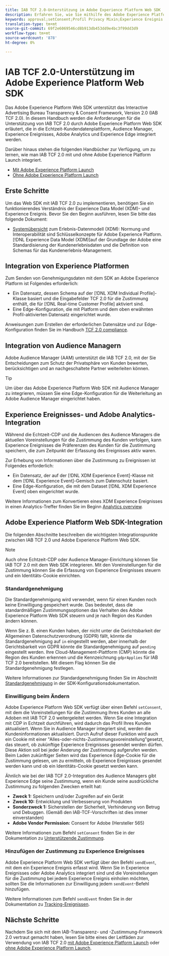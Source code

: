 ```yaml
---
title: IAB TCF 2.0-Unterstützung im Adobe Experience Platform Web SDK
description: Erfahren Sie, wie Sie mithilfe des Adobe Experience Platform Web SDK die IAB TCF 2.0-Genehmigungsvoreinstellungen unterstützen.
keywords: approval;setConsent;Profil Privacy Mixin;Experience Ereignis Privacy Mixin;Privacy Mixin;IAB TCF 2.0;Real-time CDP;Real-time Customer Data Profil
translation-type: tm+mt
source-git-commit: 69f2e6069546cd8b913db453dd9e4bc3f99dd3d9
workflow-type: tm+mt
source-wordcount: '878'
ht-degree: 0%

---
```



# IAB TCF 2.0-Unterstützung im Adobe Experience Platform Web SDK

Das Adobe Experience Platform Web SDK unterstützt das Interactive Advertising Bureau Transparency &amp; Consent Framework, Version 2.0 (IAB TCF 2.0). In diesem Handbuch werden die Anforderungen für die Unterstützung von IAB TCF 2.0 durch Adobe Experience Platform Web SDK erläutert, die in die Echtzeit-Kundendatenplattform, Audience Manager, Experience Ereignisses, Adobe Analytics und Experience Edge integriert werden.

Darüber hinaus stehen die folgenden Handbücher zur Verfügung, um zu lernen, wie man IAB TCF 2.0 mit und ohne Adobe Experience Platform Launch integriert.

- [Mit Adobe Experience Platform Launch](./with-launch.md)
- [Ohne Adobe Experience Platform Launch](./without-launch.md)

## Erste Schritte

Um das Web SDK mit IAB TCF 2.0 zu implementieren, benötigen Sie ein funktionierendes Verständnis der Experience Data Model (XDM)- und Experience Ereignis. Bevor Sie den Beginn ausführen, lesen Sie bitte das folgende Dokument:

- [Systemübersicht](../../../xdm/home.md) zum Erlebnis-Datenmodell (XDM): Normung und Interoperabilität sind Schlüsselkonzepte für Adobe Experience Platform. [!DNL Experience Data Model (XDM)]auf der Grundlage der Adobe eine Standardisierung der Kundenerlebnisdaten und die Definition von Schemas für das Kundenerlebnis-Management.

## Integration von Experience Platformen

Zum Senden von Genehmigungsdaten mit dem SDK an Adobe Experience Platform ist Folgendes erforderlich:

- Ein Datensatz, dessen Schema auf der [!DNL XDM Individual Profile]-Klasse basiert und die Eingabefelder TCF 2.0 für die Zustimmung enthält, die für [!DNL Real-time Customer Profile] aktiviert sind.
- Eine Edge-Konfiguration, die mit Platform und dem oben erwähnten Profil-aktivierten Datensatz eingerichtet wurde.

Anweisungen zum Erstellen der erforderlichen Datensätze und zur Edge-Konfiguration finden Sie im Handbuch [TCF 2.0 compliance](../../../landing/governance-privacy-security/consent/iab/overview.md).

## Integration von Audience Managern

Adobe Audience Manager (AAM) unterstützt die IAB TCF 2.0, mit der Sie Entscheidungen zum Schutz der Privatsphäre von Kunden bewerten, berücksichtigen und an nachgeschaltete Partner weiterleiten können. <!--For more information, read the documentation on [Sending Data to Audience Manager](../audience-manager/audience-manager-overview.md).-->

>[!TIP]
>
>Um über das Adobe Experience Platform Web SDK mit Audience Manager zu integrieren, müssen Sie eine Edge-Konfiguration für die Weiterleitung an Adobe Audience Manager eingerichtet haben.

## Experience Ereignisses- und Adobe Analytics-Integration

Während die Echtzeit-CDP und die Audiencen des Audience Managers die aktuellen Voreinstellungen für die Zustimmung des Kunden verfolgen, kann Experience Ereignisses die Präferenzen des Kunden für die Zustimmung speichern, die zum Zeitpunkt der Erfassung des Ereignisses aktiv waren.

Zur Erhebung von Informationen über die Zustimmung zu Ereignissen ist Folgendes erforderlich:

- Ein Datensatz, der auf der [!DNL XDM Experience Event]-Klasse mit dem [!DNL Experience Event]-Gemisch zum Datenschutz basiert.
- Eine Edge-Konfiguration, die mit dem Dataset [!DNL XDM Experience Event] oben eingerichtet wurde.

Weitere Informationen zum Konvertieren eines XDM Experience Ereignisses in einen Analytics-Treffer finden Sie im Beginn [Analytics overview](../../data-collection/adobe-analytics/analytics-overview.md).

## Adobe Experience Platform Web SDK-Integration

Die folgenden Abschnitte beschreiben die wichtigsten Integrationspunkte zwischen IAB TCF 2.0 und Adobe Experience Platform Web SDK.

>[!NOTE]
>
>Auch ohne Echtzeit-CDP oder Audience Manager-Einrichtung können Sie IAB TCF 2.0 mit dem Web SDK integrieren. Mit den Voreinstellungen für die Zustimmung können Sie die Erfassung von Experience Ereignisses steuern und ein Identitäts-Cookie einrichten.

### Standardgenehmigung

Die Standardgenehmigung wird verwendet, wenn für einen Kunden noch keine Einwilligung gespeichert wurde. Das bedeutet, dass die standardmäßigen Zustimmungsoptionen das Verhalten des Adobe Experience Platform Web SDK steuern und je nach Region des Kunden ändern können.

Wenn Sie z. B. einen Kunden haben, der nicht unter die Gerichtsbarkeit der Allgemeinen Datenschutzverordnung (GDPR) fällt, könnte die Standardgenehmigung auf `in` eingestellt werden, aber innerhalb der Gerichtsbarkeit von GDPR könnte die Standardgenehmigung auf `pending` eingestellt werden. Ihre Cloud-Management-Plattform (CMP) könnte die Region des Kunden erkennen und die Kennzeichnung `gdprApplies` für IAB TCF 2.0 bereitstellen. Mit diesem Flag können Sie die Standardgenehmigung festlegen.

Weitere Informationen zur Standardgenehmigung finden Sie im Abschnitt [Standardgenehmigung](../../fundamentals/configuring-the-sdk.md#default-consent) in der SDK-Konfigurationsdokumentation.

### Einwilligung beim Ändern

Adobe Experience Platform Web SDK verfügt über einen Befehl `setConsent`, mit dem die Voreinstellungen für die Zustimmung Ihres Kunden an alle Adoben mit IAB TCF 2.0 weitergeleitet werden. Wenn Sie eine Integration mit CDP in Echtzeit durchführen, wird dadurch das Profil Ihres Kunden aktualisiert. Wenn Sie in Audience Manager integriert sind, werden die Kundeninformationen aktualisiert. Durch Aufruf dieser Funktion wird auch ein Cookie mit einer &quot;Alles-oder-nichts-Zustimmungsvoreinstellung&quot;gesetzt, das steuert, ob zukünftige Experience Ereignisses gesendet werden dürfen. Diese Aktion soll bei jeder Änderung der Zustimmung aufgerufen werden. Beim Laden zukünftiger Seiten wird das Experience Edge-Cookie für die Zustimmung gelesen, um zu ermitteln, ob Experience Ereignisses gesendet werden kann und ob ein Identitäts-Cookie gesetzt werden kann.

Ähnlich wie bei der IAB TCF 2.0-Integration des Audience Managers gibt Experience Edge seine Zustimmung, wenn ein Kunde seine ausdrückliche Zustimmung zu folgenden Zwecken erteilt hat:

- **Zweck 1:** Speichern und/oder Zugreifen auf ein Gerät
- **Zweck 10:** Entwicklung und Verbesserung von Produkten
- **Sonderzweck 1:** Sicherstellen der Sicherheit, Verhinderung von Betrug und Debuggen. (Gemäß den IAB-TCF-Vorschriften ist dies immer einverstanden)
- **Adobe Vendor Permission:** Consent for Adobe (Hersteller 565)

Weitere Informationen zum Befehl `setConsent` finden Sie in der Dokumentation zu [Unterstützende Zustimmung](../../consent/supporting-consent.md).

### Hinzufügen der Zustimmung zu Experience Ereignisses

Adobe Experience Platform Web SDK verfügt über den Befehl `sendEvent`, mit dem ein Experience Ereignis erfasst wird. Wenn Sie in Experience Ereignisses oder Adobe Analytics integriert sind und die Voreinstellungen für die Zustimmung bei jedem Experience Ereignis einholen möchten, sollten Sie die Informationen zur Einwilligung jedem `sendEvent`-Befehl hinzufügen.

Weitere Informationen zum Befehl `sendEvent` finden Sie in der Dokumentation zu [Tracking-Ereignissen](../../fundamentals/tracking-events.md).

## Nächste Schritte

Nachdem Sie sich mit dem IAB-Transparenz- und -Zustimmung-Framework 2.0 vertraut gemacht haben, lesen Sie bitte eines der Leitfäden zur Verwendung von IAB TCF 2.0 [mit Adobe Experience Platform Launch](./with-launch.md) oder [ohne Adobe Experience Platform Launch](./without-launch.md).
